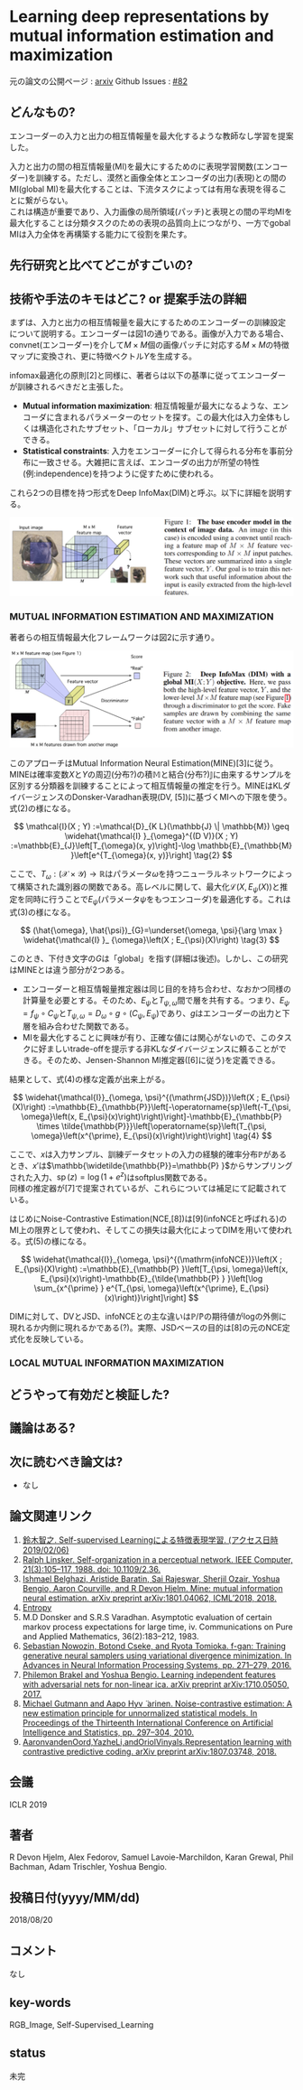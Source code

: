 # Learning deep representations by mutual information estimation and maximization

元の論文の公開ページ : [arxiv](https://arxiv.org/abs/1808.06670)
Github Issues : [#82](https://github.com/Obarads/obarads.github.io/issues/82)

## どんなもの?
エンコーダーの入力と出力の相互情報量を最大化するような教師なし学習を提案した。

入力と出力の間の相互情報量(MI)を最大にするためのに表現学習関数(エンコーダー)を訓練する。ただし、漠然と画像全体とエンコーダの出力(表現)との間のMI(global MI)を最大化することは、下流タスクによっては有用な表現を得ることに繋がらない。  
これは構造が重要であり、入力画像の局所領域(パッチ)と表現との間の平均MIを最大化することは分類タスクのための表現の品質向上につながり、一方でgobal MIは入力全体を再構築する能力にて役割を果たす。

## 先行研究と比べてどこがすごいの?

## 技術や手法のキモはどこ? or 提案手法の詳細
まずは、入力と出力の相互情報量を最大にするためのエンコーダーの訓練設定について説明する。エンコーダーは図1の通りである。画像が入力である場合、convnet(エンコーダー)を介して$M\times M$個の画像パッチに対応する$M\times M$の特徴マップに変換され、更に特徴ベクトル$Y$を生成する。

infomax最適化の原則[2]と同様に、著者らは以下の基準に従ってエンコーダーが訓練されるべきだと主張した。

- **Mutual information maximization**: 相互情報量が最大になるような、エンコーダに含まれるパラメーターのセットを探す。この最大化は入力全体もしくは構造化されたサブセット、「ローカル」サブセットに対して行うことができる。
- **Statistical constraints**: 入力をエンコーダーに介して得られる分布を事前分布に一致させる。大雑把に言えば、エンコーダの出力が所望の特性(例:independence)を持つように促すために使われる。

これら2つの目標を持つ形式をDeep InfoMax(DIM)と呼ぶ。以下に詳細を説明する。

![fig1](img/LDRbMIEaM/fig1.png)

### MUTUAL INFORMATION ESTIMATION AND MAXIMIZATION
著者らの相互情報最大化フレームワークは図2に示す通り。

![fig2](img/LDRbMIEaM/fig2.png)

このアプローチはMutual Information Neural Estimation(MINE)[3]に従う。MINEは確率変数$X$と$Y$の周辺(分布?)の積$\mathbb{M}$と結合(分布?)$\mathbb{J}$に由来するサンプルを区別する分類器を訓練することによって相互情報量の推定を行う。MINEはKLダイバージェンスのDonsker-Varadhan表現(DV, [5])に基づくMIへの下限を使う。式(2)の様になる。

$$
\mathcal{I}(X ; Y) :=\mathcal{D}_{K L}(\mathbb{J} \| \mathbb{M}) \geq \widehat{\mathcal{I} }_{\omega}^{(D V)}(X ; Y) :=\mathbb{E}_{J}\left[T_{\omega}(x, y)\right]-\log \mathbb{E}_{\mathbb{M} }\left[e^{T_{\omega}(x, y)}\right] \tag{2}
$$

ここで、$T_ \omega:(\mathcal{X}\times\mathcal{Y})\to \mathbb{R}$はパラメータ$\omega$を持つニューラルネットワークによって構築された識別器の関数である。高レベルに関して、最大化$\mathcal{L}(X,E_ \psi(X))$と推定を同時に行うことで$E_ \psi$(パラメータ$\psi$をもつエンコーダ)を最適化する。これは式(3)の様になる。

$$
(\hat{\omega}, \hat{\psi})_{G}=\underset{\omega, \psi}{\arg \max } \widehat{\mathcal{I} }_ {\omega}\left(X ; E_{\psi}(X)\right) \tag{3}
$$

このとき、下付き文字の$G$は「global」を指す(詳細は後述)。しかし、この研究はMINEとは違う部分が2つある。

- エンコーダーと相互情報量推定器は同じ目的を持ち合わせ、なおかつ同様の計算量を必要とする。そのため、$E_ \psi$と$T_ {\psi,\omega}$間で層を共有する。つまり、$E_ {\psi}=f_ {\psi} \circ C_ {\psi}$と$T_ {\psi, \omega}=D_ {\omega} \circ g \circ\left(C_ {\psi}, E_ {\psi}\right)$であり、$g$はエンコーダーの出力と下層を組み合わせた関数である。
- MIを最大化することに興味が有り、正確な値には関心がないので、このタスクに好ましいtrade-offを提示する非KLなダイバージェンスに頼ることができる。そのため、Jensen-Shannon MI推定器([6]に従う)を定義できる。

結果として、式(4)の様な定義が出来上がる。

$$
\widehat{\mathcal{I}}_{\omega, \psi}^{(\mathrm{JSD})}\left(X ; E_{\psi}(X)\right) :=\mathbb{E}_{\mathbb{P}}\left[-\operatorname{sp}\left(-T_{\psi, \omega}\left(x, E_{\psi}(x)\right)\right)\right]-\mathbb{E}_{\mathbb{P} \times \tilde{\mathbb{P}}}\left[\operatorname{sp}\left(T_{\psi, \omega}\left(x^{\prime}, E_{\psi}(x)\right)\right)\right] \tag{4}
$$

ここで、$x$は入力サンプル、訓練データセットの入力の経験的確率分布$\mathbb{P}$があるとき、$x'$は$\mathbb{\widetilde{\mathbb{P}}=\mathbb{P} }$からサンプリングされた入力、$\operatorname{sp}(z)=\log(1+e^z)$はsoftplus関数である。  
同様の推定器が[7]で提案されているが、これらについては補足にて記載されている。

はじめにNoise-Contrastive Estimation(NCE,[8])は[9]\(infoNCEと呼ばれる\)のMI上の限界として使われ、そしてこの損失は最大化によってDIMを用いて使われる。式(5)の様になる。

$$
\widehat{\mathcal{I}}_{\omega, \psi}^{(\mathrm{infoNCE})}\left(X ; E_{\psi}(X)\right) :=\mathbb{E}_{\mathbb{P} }\left[T_{\psi, \omega}\left(x, E_{\psi}(x)\right)-\mathbb{E}_{\tilde{\mathbb{P} } }\left[\log \sum_{x^{\prime} } e^{T_{\psi, \omega}\left(x^{\prime}, E_{\psi}(x)\right)}\right]\right]
$$

DIMに対して、DVとJSD、infoNCEとの主な違いは$\mathbb{P}/\mathbb{\widetilde P}$の期待値がlogの外側に現れるか内側に現れるかである(?)。実際、JSDベースの目的は[8]の元のNCE定式化を反映している。

### LOCAL MUTUAL INFORMATION MAXIMIZATION



## どうやって有効だと検証した?

## 議論はある?

## 次に読むべき論文は?
- なし

## 論文関連リンク
1. [鈴⽊智之. Self-supervised Learningによる特徴表現学習. (アクセス日時 2019/02/06)](http://hirokatsukataoka.net/temp/cvpaper.challenge/SSL_0929_final.pdf)
2. [Ralph Linsker. Self-organization in a perceptual network. IEEE Computer, 21(3):105–117, 1988. doi: 10.1109/2.36.](https://ieeexplore.ieee.org/document/36)
3. [Ishmael Belghazi, Aristide Baratin, Sai Rajeswar, Sherjil Ozair, Yoshua Bengio, Aaron Courville, and R Devon Hjelm. Mine: mutual information neural estimation. arXiv preprint arXiv:1801.04062, ICML’2018, 2018.](https://arxiv.org/abs/1801.04062)
4. [Entropy](/complementary/#Entropy.md)
5. M.D Donsker and S.R.S Varadhan. Asymptotic evaluation of certain markov process expectations for large time, iv. Communications on Pure and Applied Mathematics, 36(2):183–212, 1983.
6. [Sebastian Nowozin, Botond Cseke, and Ryota Tomioka. f-gan: Training generative neural samplers using variational divergence minimization. In Advances in Neural Information Processing Systems, pp. 271–279, 2016.](https://arxiv.org/abs/1606.00709)
7. [Philemon Brakel and Yoshua Bengio. Learning independent features with adversarial nets for non-linear ica. arXiv preprint arXiv:1710.05050, 2017.](https://arxiv.org/abs/1710.05050)
8. [Michael Gutmann and Aapo Hyv ̈ arinen. Noise-contrastive estimation: A new estimation principle for unnormalized statistical models. In Proceedings of the Thirteenth International Conference on Artificial Intelligence and Statistics, pp. 297–304, 2010.](http://proceedings.mlr.press/v9/gutmann10a/gutmann10a.pdf)
9. [AaronvandenOord,YazheLi,andOriolVinyals.Representation learning with contrastive predictive coding. arXiv preprint arXiv:1807.03748, 2018.](https://arxiv.org/abs/1807.03748)

## 会議
ICLR 2019

## 著者
R Devon Hjelm, Alex Fedorov, Samuel Lavoie-Marchildon, Karan Grewal, Phil Bachman, Adam Trischler, Yoshua Bengio.

## 投稿日付(yyyy/MM/dd)
2018/08/20

## コメント
なし

## key-words
RGB_Image, Self-Supervised_Learning

## status
未完